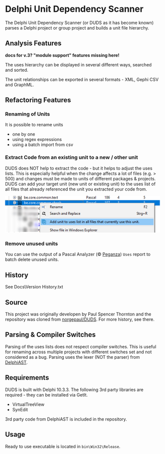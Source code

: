 
# Delphi Unit Dependency Scanner

The Delphi Unit Dependency Scanner (or DUDS as it has become known) parses a Delphi project or group project and builds a unit file hierarchy.

## Analysis Features

**docs for v.3? "module support" features missing here!**

The uses hierarchy can be displayed in several different ways, searched and sorted.

The unit relationships can be exported in several formats - XML, Gephi CSV and GraphML.

## Refactoring Features

### Renaming of Units

It is possible to rename units

- one by one
- using regex expressions
- using a batch import from csv

### Extract Code from an existing unit to a new / other unit

DUDS does NOT help to extract the code - but it helps to adjust the uses lists. This is especially helpful when the change affects a lot of files (e.g. > 500) and changes must be made to units of different packages & projects. DUDS can add your target unit (new unit or existing unit) to the uses list of all files that already referenced the unit you extracted your code from.

![add unit to uses list](/Docs/media/addUnitToUses.png?raw=true)

### Remove unused units

You can use the output of a Pascal Analyzer (© [Peganza](https://www.peganza.com/)) `Uses` report to batch delete unused units.

## History

See Docs\Version History.txt

## Source

This project was originally developen by Paul Spencer Thornton and the repository was cloned from [norgepaul/DUDS](https://github.com/norgepaul/DUDS). For more history, see there.

## Parsing & Compiler Switches

Parsing of the uses lists does not respect compiler switches. This is useful for renaming across multiple projects with different switches set and not considered as a bug.
Parsing uses the lexer (NOT the parser) from [DelphiAST](https://github.com/RomanYankovsky/DelphiAST).

## Requirements

DUDS is built with Delphi 10.3.3. The following 3rd party libraries are required - they can be installed via GetIt.

- VirtualTreeView
- SynEdit

3rd party code from DelphiAST is included in the repository.

## Usage

Ready to use executable is located in `bin\Win32\Release`.

